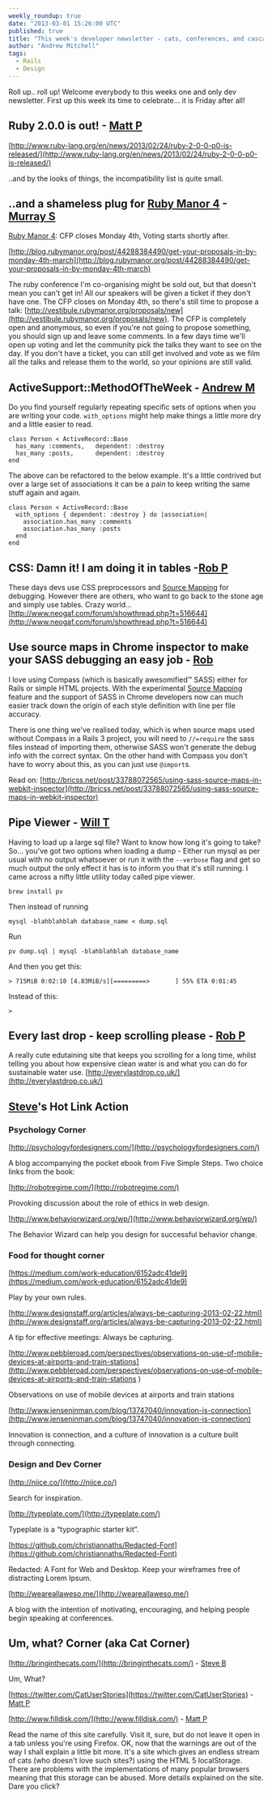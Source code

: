 ```yaml
---
weekly_roundup: true
date: "2013-03-01 15:26:00 UTC"
published: true
title: "This week's developer newsletter - cats, conferences, and cascading style sheets"
author: "Andrew Mitchell"
tags:
  - Rails
  - Design
---
```


Roll up.. roll up! Welcome everybody to this weeks one and only dev newsletter. First up this week its time to celebrate… it is Friday after all!

## Ruby 2.0.0 is out! - [Matt P](http://www.unboxedconsulting.com/people/matt-peperell)
[http://www.ruby-lang.org/en/news/2013/02/24/ruby-2-0-0-p0-is-released/](http://www.ruby-lang.org/en/news/2013/02/24/ruby-2-0-0-p0-is-released/)

..and by the looks of things, the incompatibility list is quite small.

## ..and a shameless plug for [Ruby Manor 4](http://rubymanor.org/4/) - [Murray S](http://www.unboxedconsulting.com/people/murray-steele)

[Ruby Manor 4](http://rubymanor.org/4/): CFP closes Monday 4th, Voting starts shortly after.

[http://blog.rubymanor.org/post/44288384490/get-your-proposals-in-by-monday-4th-march](http://blog.rubymanor.org/post/44288384490/get-your-proposals-in-by-monday-4th-march)

The ruby conference I'm co-organising might be sold out, but that doesn't mean you can't get in!  All our speakers will be given a ticket if they don't have one.  The CFP closes on Monday 4th, so there's still time to propose a talk: [http://vestibule.rubymanor.org/proposals/new](http://vestibule.rubymanor.org/proposals/new).  The CFP is completely open and anonymous, so even if you're not going to propose something, you should sign up and leave some comments.  In a few days time we'll open up voting and let the community pick the talks they want to see on the day.  If you don't have a ticket, you can still get involved and vote as we film all the talks and release them to the world, so your opinions are still valid.

## ActiveSupport::MethodOfTheWeek - [Andrew M](http://www.unboxedconsulting.com/people/andrew-mitchell)
Do you find yourself regularly repeating specific sets of options when you are writing your code. `with_options` might help make things a little more dry and a little easier to read.

	class Person < ActiveRecord::Base
	  has_many :comments,   dependent: :destroy
	  has_many :posts,      dependent: :destroy
	end

The above can be refactored to the below example. It's a little contrived but over a large set of associations it can be a pain to keep writing the same stuff again and again.

	class Person < ActiveRecord::Base
	  with_options { dependent: :destroy } do |association|
	    association.has_many :comments
	    association.has_many :posts
	  end
	end


## CSS: Damn it! I am doing it in tables -[Rob P](http://www.unboxedconsulting.com/people/robert-pataki)
These days devs use CSS preprocessors and [Source Mapping](http://bricss.net/post/33788072565/using-sass-source-maps-in-webkit-inspector) for debugging. However there are others, who want to go back to the stone age and simply use tables. Crazy world...
[http://www.neogaf.com/forum/showthread.php?t=516644](http://www.neogaf.com/forum/showthread.php?t=516644)

## Use source maps in Chrome inspector to make your SASS debugging an easy job - [Rob](http://www.unboxedconsulting.com/people/robert-pataki)
I love using Compass (which is basically awesomified™ SASS) either for Rails or simple HTML projects. With the experimental [Source Mapping](http://www.html5rocks.com/en/tutorials/developertools/sourcemaps/) feature and the support of SASS in Chrome developers now can much easier track down the origin of each style definition with line per file accuracy.

There is one thing we've realised today, which is when source maps used without Compass in a Rails 3 project, you will need to `//=require` the sass files instead of importing them, otherwise SASS won't generate the debug info with the correct syntax. On the other hand with Compass you don't have to worry about this, as you can just use `@import`s.

Read on: [http://bricss.net/post/33788072565/using-sass-source-maps-in-webkit-inspector](http://bricss.net/post/33788072565/using-sass-source-maps-in-webkit-inspector)

## Pipe Viewer - [Will T](http://www.unboxedconsulting.com/people/will-tomlins)
Having to load up a large sql file?  Want to know how long it's going to take?  So... you've got two options when loading a dump - Either run mysql as per usual with no output whatsoever or run it with the `--verbose` flag and get so much output the only effect it has is to inform you that it's still running.  I came across a nifty little utility today called pipe viewer.

	brew install pv

Then instead of running

	mysql -blahblahblah database_name < dump.sql

Run

	pv dump.sql | mysql -blahblahblah database_name

And then you get this:

	> 715MiB 0:02:10 [4.83MiB/s][=========>       ] 55% ETA 0:01:45

Instead of this:

	>


## Every last drop - keep scrolling please - [Rob P](http://www.unboxedconsulting.com/people/robert-pataki)
A really cute edutaining site that keeps you scrolling for a long time, whilst telling you about how expensive clean water is and what you can do for sustainable water use.
[http://everylastdrop.co.uk/](http://everylastdrop.co.uk/)

## [Steve](http://www.unboxedconsulting.com/people/steve-barnett)'s Hot Link Action
### Psychology Corner

[http://psychologyfordesigners.com/](http://psychologyfordesigners.com/)

A blog accompanying the pocket ebook from Five Simple Steps. Two choice links from the book:

[http://robotregime.com/](http://robotregime.com/)

Provoking discussion about the role of ethics in web design.

[http://www.behaviorwizard.org/wp/](http://www.behaviorwizard.org/wp/)

The Behavior Wizard can help you design for successful behavior change.

### Food for thought corner

[https://medium.com/work-education/6152adc41de9](https://medium.com/work-education/6152adc41de9)

Play by your own rules.

[http://www.designstaff.org/articles/always-be-capturing-2013-02-22.html](http://www.designstaff.org/articles/always-be-capturing-2013-02-22.html)

A tip for effective meetings: Always be capturing.


[http://www.pebbleroad.com/perspectives/observations-on-use-of-mobile-devices-at-airports-and-train-stations](http://www.pebbleroad.com/perspectives/observations-on-use-of-mobile-devices-at-airports-and-train-stations
)

Observations on use of mobile devices at airports and train stations

[http://www.jenseninman.com/blog/13747040/innovation-is-connection](http://www.jenseninman.com/blog/13747040/innovation-is-connection)

Innovation is connection, and a culture of innovation is a culture built through connecting.


### Design and Dev Corner

[http://niice.co/](http://niice.co/)

Search for inspiration.

[http://typeplate.com/](http://typeplate.com/)

Typeplate is a “typographic starter kit”.

[https://github.com/christiannaths/Redacted-Font](https://github.com/christiannaths/Redacted-Font)

Redacted: A Font for Web and Desktop. Keep your wireframes free of distracting Lorem Ipsum.

[http://weareallaweso.me/](http://weareallaweso.me/)

A blog with the intention of motivating, encouraging, and helping people begin speaking at conferences.


## Um, what? Corner (aka Cat Corner)

[http://bringinthecats.com/](http://bringinthecats.com/) - [Steve B](http://www.unboxedconsulting.com/people/steve-barnett)

Um, What?

[https://twitter.com/CatUserStories](https://twitter.com/CatUserStories) - [Matt P](http://www.unboxedconsulting.com/people/matt-peperell)

[http://www.filldisk.com/](http://www.filldisk.com/) - [Matt P](http://www.unboxedconsulting.com/people/matt-peperell)

Read the name of this site carefully. Visit it, sure, but do not leave it open in a tab unless you're using Firefox.  OK, now that the warnings are out of the way I shall explain a little bit more.  It's a site which gives an endless stream of cats (who doesn't love such sites?) using the HTML 5 localStorage. There are problems with the implementations of many popular browsers meaning that this storage can be abused. More details explained on the site.  Dare you click?

